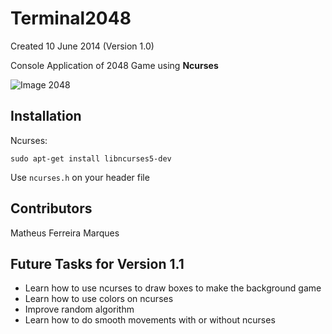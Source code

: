 # Terminal2048

Created 10 June 2014 (Version 1.0)

Console Application of 2048 Game using **Ncurses**

![Image 2048](https://github.com/marquesm91/Terminal2048/img/2048_example.png "2048 Example")

## Installation

Ncurses:

```
sudo apt-get install libncurses5-dev
```

Use ```ncurses.h``` on your header file

## Contributors

Matheus Ferreira Marques

## Future Tasks for Version 1.1

+ Learn how to use ncurses to draw boxes to make the background game
+ Learn how to use colors on ncurses
+ Improve random algorithm
+ Learn how to do smooth movements with or without ncurses
